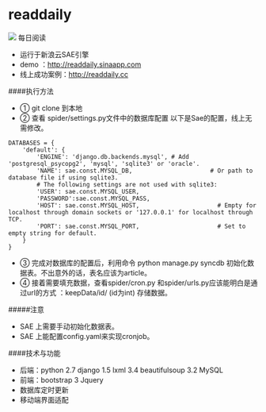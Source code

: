 readdaily
========
<img src="http://readdaily.sinaapp.com/favicon.ico"/> 每日阅读

- 运行于新浪云SAE引擎
- demo ：http://readdaily.sinaapp.com
- 线上成功案例：http://readdaily.cc

####执行方法

- ①  git clone 到本地
- ②  查看 spider/settings.py文件中的数据库配置
   以下是Sae的配置，线上无需修改。
```
DATABASES = {
    'default': {
        'ENGINE': 'django.db.backends.mysql', # Add 'postgresql_psycopg2', 'mysql', 'sqlite3' or 'oracle'.
        'NAME': sae.const.MYSQL_DB,                      # Or path to database file if using sqlite3.
        # The following settings are not used with sqlite3:
        'USER': sae.const.MYSQL_USER,
        'PASSWORD':sae.const.MYSQL_PASS,
        'HOST': sae.const.MYSQL_HOST,                      # Empty for localhost through domain sockets or '127.0.0.1' for localhost through TCP.
        'PORT': sae.const.MYSQL_PORT,                      # Set to empty string for default.
    }
}
```
- ③ 完成对数据库的配置后，利用命令 python manage.py syncdb 初始化数据表。不出意外的话，表名应该为article。
- ④ 接着需要填充数据，查看spider/cron.py 和spider/urls.py应该能明白是通过url的方式 ：keepData/id/ (id为int) 存储数据。

#####注意
- SAE 上需要手动初始化数据表。
- SAE 上能配置config.yaml来实现cronjob。

####技术与功能
- 后端：python 2.7 django 1.5 lxml 3.4 beautifulsoup 3.2 MySQL 
- 前端：bootstrap 3 Jquery 
- 数据库定时更新
- 移动端界面适配
